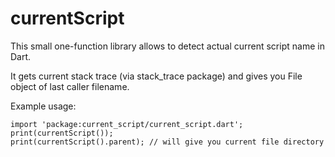# currentScript

This small one-function library allows to detect actual current script name in Dart.

It gets current stack trace (via stack_trace package) and gives you File object of last caller filename.

Example usage:

    import 'package:current_script/current_script.dart';    
    print(currentScript());
    print(currentScript().parent); // will give you current file directory
 